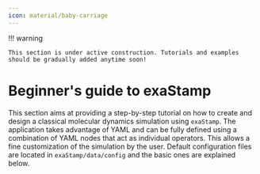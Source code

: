 ```yaml
---
icon: material/baby-carriage
---
```



!!! warning

    This section is under active construction. Tutorials and examples should be gradually added anytime soon!
  
# **Beginner's guide to exaStamp**

This section aims at providing a step-by-step tutorial on how to create and design a classical molecular dynamics simulation using ``exaStamp``. The application takes advantage of YAML and can be fully defined using a combination of YAML nodes that act as individual operators. This allows a fine customization of the simulation by the user. Default configuration files are located in ``exaStamp/data/config`` and the basic ones are explained below.
